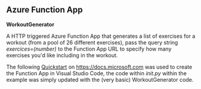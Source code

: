 ## Azure Function App ##

**WorkoutGenerator**

A HTTP triggered Azure Function App that generates a list of exercises for a workout (from a pool of 26 different exercises), pass the query string *exercices=(number)* to the Function App URL to specify how many exercises you'd like including in the workout.

The following [Quickstart](https://docs.microsoft.com/en-us/azure/azure-functions/functions-create-first-function-vs-code?pivots=programming-language-python) on https://docs.microsoft.com was used to create the Function App in Visual Studio Code, the code within *_init_.py* within the example was simply updated with the (very basic) WorkoutGenerator code.